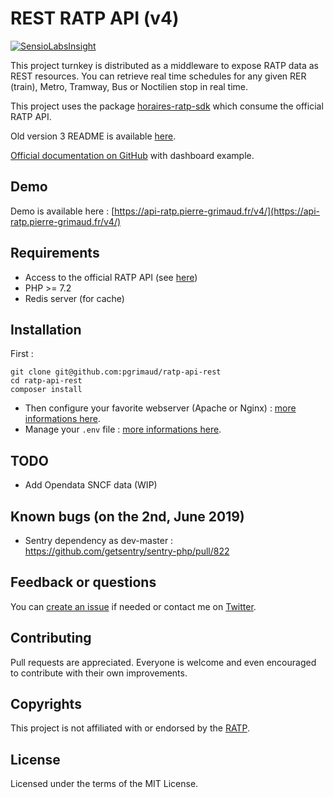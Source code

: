 # REST RATP API (v4)

[![SensioLabsInsight](https://insight.sensiolabs.com/projects/0e42a9e2-ecb8-4412-8c88-b8f417f5ae2c/mini.png)](https://insight.sensiolabs.com/projects/0e42a9e2-ecb8-4412-8c88-b8f417f5ae2c)

This project turnkey is distributed as a middleware to expose RATP data as REST resources.
You can retrieve real time schedules for any given RER (train), Metro, Tramway, Bus or Noctilien stop in real time.

This project uses the package [horaires-ratp-sdk](https://github.com/pgrimaud/horaires-ratp-sdk) which consume the official RATP API.
 
Old version 3 README is available [here](https://github.com/pgrimaud/ratp-api-rest/blob/v3/README.md).

[Official documentation on GitHub](https://github.com/pgrimaud/horaires-ratp-api) with dashboard example.

## Demo

Demo is available here : [https://api-ratp.pierre-grimaud.fr/v4/](https://api-ratp.pierre-grimaud.fr/v4/)

## Requirements

 - Access to the official RATP API (see [here](https://data.ratp.fr/explore/dataset/horaires-temps-reel/))
 - PHP >= 7.2
 - Redis server (for cache)

## Installation

First :

```
git clone git@github.com:pgrimaud/ratp-api-rest
cd ratp-api-rest
composer install
```

- Then configure your favorite webserver (Apache or Nginx) : 
[more informations here](http://symfony.com/doc/current/setup/web_server_configuration.html).
- Manage your `.env` file : [more informations here](https://symfony.com/doc/current/configuration.html#the-env-file-environment-variables).

## TODO

- Add Opendata SNCF data (WIP)

## Known bugs (on the 2nd, June 2019)

- Sentry dependency as dev-master : https://github.com/getsentry/sentry-php/pull/822

## Feedback or questions

You can [create an issue](https://github.com/pgrimaud/ratp-api-rest/issues) if needed or contact me on [Twitter](https://twitter.com/pgrimaud_).

## Contributing

Pull requests are appreciated. Everyone is welcome and even encouraged to contribute with their own improvements.

## Copyrights

This project is not affiliated with or endorsed by the [RATP](http://www.ratp.fr).

## License

Licensed under the terms of the MIT License.
